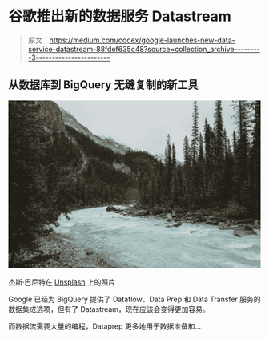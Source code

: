 # 谷歌推出新的数据服务 Datastream

> 原文：<https://medium.com/codex/google-launches-new-data-service-datastream-88fdef635c48?source=collection_archive---------3----------------------->

## 从数据库到 BigQuery 无缝复制的新工具

![](img/32339a2f1f41a01cd699727249ea38d2.png)

杰斯·巴尼特在 [Unsplash](https://unsplash.com/s/photos/stream?utm_source=unsplash&utm_medium=referral&utm_content=creditCopyText) 上的照片

Google 已经为 BigQuery 提供了 Dataflow、Data Prep 和 Data Transfer 服务的数据集成选项，但有了 Datastream，现在应该会变得更加容易。

而数据流需要大量的编程，Dataprep 更多地用于数据准备和…